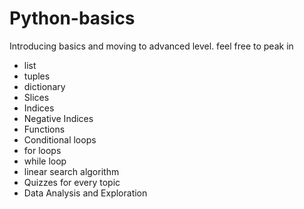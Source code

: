 # Python-basics
Introducing basics and moving to advanced level.
feel free to peak in
* list
* tuples
* dictionary
 * Slices
 * Indices
 * Negative Indices
 * Functions
 * Conditional loops
  * for loops
  * while loop
 * linear search algorithm
 * Quizzes for every topic
 * Data Analysis and Exploration
 
 
